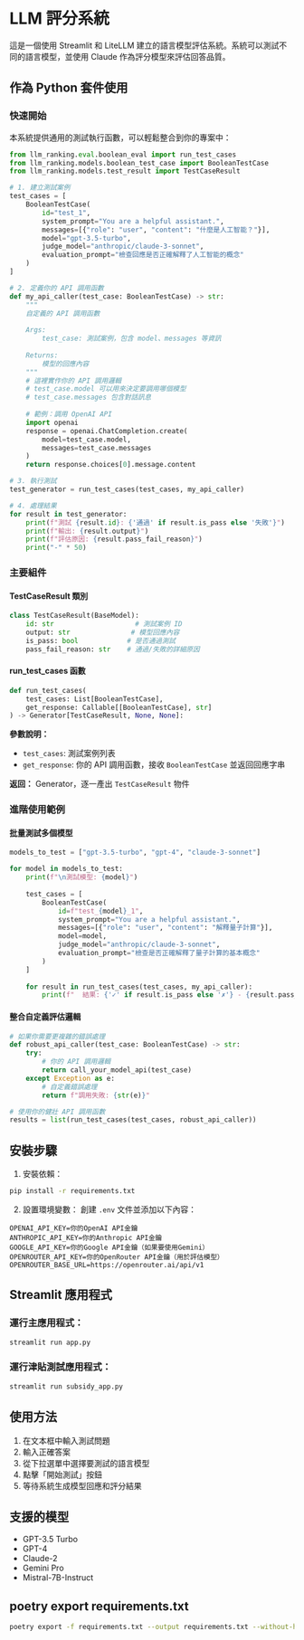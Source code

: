 # LLM 評分系統

這是一個使用 Streamlit 和 LiteLLM 建立的語言模型評估系統。系統可以測試不同的語言模型，並使用 Claude 作為評分模型來評估回答品質。

## 作為 Python 套件使用

### 快速開始

本系統提供通用的測試執行函數，可以輕鬆整合到你的專案中：

```python
from llm_ranking.eval.boolean_eval import run_test_cases
from llm_ranking.models.boolean_test_case import BooleanTestCase
from llm_ranking.models.test_result import TestCaseResult

# 1. 建立測試案例
test_cases = [
    BooleanTestCase(
        id="test_1",
        system_prompt="You are a helpful assistant.",
        messages=[{"role": "user", "content": "什麼是人工智能？"}],
        model="gpt-3.5-turbo",  
        judge_model="anthropic/claude-3-sonnet",
        evaluation_prompt="檢查回應是否正確解釋了人工智能的概念"
    )
]

# 2. 定義你的 API 調用函數
def my_api_caller(test_case: BooleanTestCase) -> str:
    """
    自定義的 API 調用函數
    
    Args:
        test_case: 測試案例，包含 model、messages 等資訊
        
    Returns:
        模型的回應內容
    """
    # 這裡實作你的 API 調用邏輯
    # test_case.model 可以用來決定要調用哪個模型
    # test_case.messages 包含對話訊息
    
    # 範例：調用 OpenAI API
    import openai
    response = openai.ChatCompletion.create(
        model=test_case.model,
        messages=test_case.messages
    )
    return response.choices[0].message.content

# 3. 執行測試
test_generator = run_test_cases(test_cases, my_api_caller)

# 4. 處理結果
for result in test_generator:
    print(f"測試 {result.id}: {'通過' if result.is_pass else '失敗'}")
    print(f"輸出: {result.output}")
    print(f"評估原因: {result.pass_fail_reason}")
    print("-" * 50)
```

### 主要組件

#### TestCaseResult 類別
```python
class TestCaseResult(BaseModel):
    id: str                    # 測試案例 ID
    output: str               # 模型回應內容
    is_pass: bool            # 是否通過測試
    pass_fail_reason: str    # 通過/失敗的詳細原因
```

#### run_test_cases 函數
```python
def run_test_cases(
    test_cases: List[BooleanTestCase], 
    get_response: Callable[[BooleanTestCase], str]
) -> Generator[TestCaseResult, None, None]:
```

**參數說明：**
- `test_cases`: 測試案例列表
- `get_response`: 你的 API 調用函數，接收 `BooleanTestCase` 並返回回應字串

**返回：** Generator，逐一產出 `TestCaseResult` 物件

### 進階使用範例

#### 批量測試多個模型
```python
models_to_test = ["gpt-3.5-turbo", "gpt-4", "claude-3-sonnet"]

for model in models_to_test:
    print(f"\n測試模型: {model}")
    
    test_cases = [
        BooleanTestCase(
            id=f"test_{model}_1",
            system_prompt="You are a helpful assistant.",
            messages=[{"role": "user", "content": "解釋量子計算"}],
            model=model,
            judge_model="anthropic/claude-3-sonnet",
            evaluation_prompt="檢查是否正確解釋了量子計算的基本概念"
        )
    ]
    
    for result in run_test_cases(test_cases, my_api_caller):
        print(f"  結果: {'✓' if result.is_pass else '✗'} - {result.pass_fail_reason}")
```

#### 整合自定義評估邏輯
```python
# 如果你需要更複雜的錯誤處理
def robust_api_caller(test_case: BooleanTestCase) -> str:
    try:
        # 你的 API 調用邏輯
        return call_your_model_api(test_case)
    except Exception as e:
        # 自定義錯誤處理
        return f"調用失敗: {str(e)}"

# 使用你的健壯 API 調用函數
results = list(run_test_cases(test_cases, robust_api_caller))
```

## 安裝步驟

1. 安裝依賴：
```bash
pip install -r requirements.txt
```

2. 設置環境變數：
創建 `.env` 文件並添加以下內容：
```
OPENAI_API_KEY=你的OpenAI API金鑰
ANTHROPIC_API_KEY=你的Anthropic API金鑰
GOOGLE_API_KEY=你的Google API金鑰（如果要使用Gemini）
OPENROUTER_API_KEY=你的OpenRouter API金鑰（用於評估模型）
OPENROUTER_BASE_URL=https://openrouter.ai/api/v1
```

## Streamlit 應用程式

### 運行主應用程式：
```bash
streamlit run app.py
```

### 運行津貼測試應用程式：
```bash
streamlit run subsidy_app.py
```

## 使用方法

1. 在文本框中輸入測試問題
2. 輸入正確答案
3. 從下拉選單中選擇要測試的語言模型
4. 點擊「開始測試」按鈕
5. 等待系統生成模型回應和評分結果

## 支援的模型

- GPT-3.5 Turbo
- GPT-4
- Claude-2
- Gemini Pro
- Mistral-7B-Instruct

## poetry export requirements.txt
```bash
poetry export -f requirements.txt --output requirements.txt --without-hashes --without-urls
```